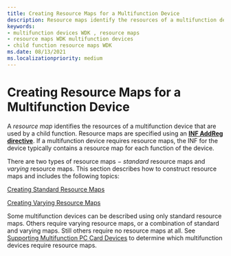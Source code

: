 ```yaml
---
title: Creating Resource Maps for a Multifunction Device
description: Resource maps identify the resources of a multifunction device that are used by a child function.
keywords:
- multifunction devices WDK , resource maps
- resource maps WDK multifunction devices
- child function resource maps WDK
ms.date: 08/13/2021
ms.localizationpriority: medium
---
```


# Creating Resource Maps for a Multifunction Device

A *resource map* identifies the resources of a multifunction device that are used by a child function. Resource maps are specified using an [**INF AddReg directive**](../install/inf-addreg-directive.md). If a multifunction device requires resource maps, the INF for the device typically contains a resource map for each function of the device.

There are two types of resource maps − *standard* resource maps and *varying* resource maps. This section describes how to construct resource maps and includes the following topics:

[Creating Standard Resource Maps](creating-standard-resource-maps.md)

[Creating Varying Resource Maps](creating-varying-resource-maps.md)

Some multifunction devices can be described using only standard resource maps. Others require varying resource maps, or a combination of standard and varying maps. Still others require no resource maps at all. See [Supporting Multifunction PC Card Devices](supporting-multifunction-pc-card-devices.md) to determine which multifunction devices require resource maps.
